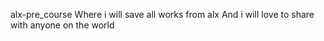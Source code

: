 alx-pre_course
Where i will save all works from alx
And i will love to share with anyone on the world
